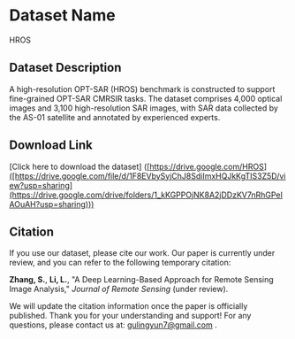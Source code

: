 # Dataset Name
HROS

## Dataset Description
A high-resolution OPT-SAR (HROS) benchmark is constructed to support fine-grained OPT-SAR CMRSIR tasks. The dataset comprises 4,000 optical images and 3,100 high-resolution SAR images, with SAR data collected by the AS-01 satellite and annotated by experienced experts.



## Download Link
[Click here to download the dataset]
([https://drive.google.com/HROS]([https://drive.google.com/file/d/1F8EVbySyjChJ8SdiImxHQJkKgTIS3Z5D/view?usp=sharing](https://drive.google.com/drive/folders/1_kKGPPOjNK8A2jDDzKV7nRhGPeIAOuAH?usp=sharing)))

## Citation
If you use our dataset, please cite our work. Our paper is currently under review, and you can refer to the following temporary citation:

**Zhang, S.**, **Li, L.**, "A Deep Learning-Based Approach for Remote Sensing Image Analysis," *Journal of Remote Sensing* (under review).

We will update the citation information once the paper is officially published. Thank you for your understanding and support! For any questions, please contact us at: gulingyun7@gmail.com .
